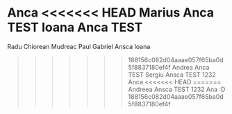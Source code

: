 Anca
<<<<<<< HEAD
Marius
Anca TEST
Ioana
Anca TEST
=======
Radu Chiorean
Mudreac Paul Gabriel
Ansca 
Ioana
>>>>>>> 188156c082d04aaae057f65ba0d5f8837180ef4f
Andrea
Anca TEST
Sergiu
Ansca TEST 1232
Anca
<<<<<<< HEAD
=======
Andreea
Ansca TEST 1232
Ana :D
>>>>>>> 188156c082d04aaae057f65ba0d5f8837180ef4f
